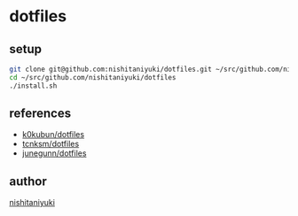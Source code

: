 # dotfiles

## setup

```sh
git clone git@github.com:nishitaniyuki/dotfiles.git ~/src/github.com/nishitaniyuki/dotfiles
cd ~/src/github.com/nishitaniyuki/dotfiles
./install.sh
```

## references

- [k0kubun/dotfiles](https://github.com/k0kubun/dotfiles)
- [tcnksm/dotfiles](https://github.com/tcnksm/dotfiles)
- [junegunn/dotfiles](https://github.com/junegunn/dotfiles)

## author

[nishitaniyuki](https://github.com/nishitaniyuki)

